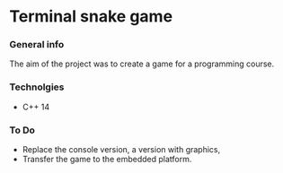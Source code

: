 # Terminal snake game
### General info
The aim of the project was to create a game for a programming course.
### Technolgies
- C++ 14
### To Do
- Replace the console version, a version with graphics,
- Transfer the game to the embedded platform.
